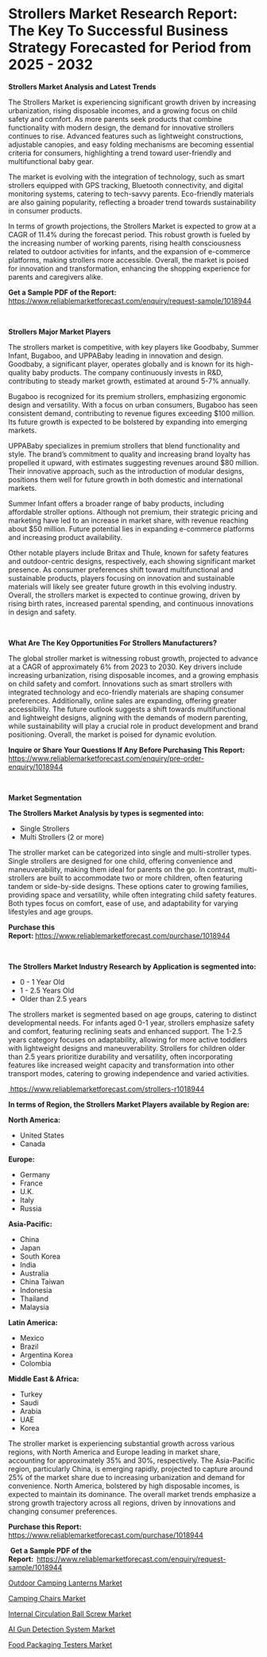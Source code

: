 <p><h1>Strollers Market Research Report: The Key To Successful Business Strategy Forecasted for Period from 2025 - 2032</h1></p><p><strong>Strollers Market Analysis and Latest Trends</strong></p>
<p><p>The Strollers Market is experiencing significant growth driven by increasing urbanization, rising disposable incomes, and a growing focus on child safety and comfort. As more parents seek products that combine functionality with modern design, the demand for innovative strollers continues to rise. Advanced features such as lightweight constructions, adjustable canopies, and easy folding mechanisms are becoming essential criteria for consumers, highlighting a trend toward user-friendly and multifunctional baby gear.</p><p>The market is evolving with the integration of technology, such as smart strollers equipped with GPS tracking, Bluetooth connectivity, and digital monitoring systems, catering to tech-savvy parents. Eco-friendly materials are also gaining popularity, reflecting a broader trend towards sustainability in consumer products.</p><p>In terms of growth projections, the Strollers Market is expected to grow at a CAGR of 11.4% during the forecast period. This robust growth is fueled by the increasing number of working parents, rising health consciousness related to outdoor activities for infants, and the expansion of e-commerce platforms, making strollers more accessible. Overall, the market is poised for innovation and transformation, enhancing the shopping experience for parents and caregivers alike.</p></p>
<p><strong>Get a Sample PDF of the Report:&nbsp;</strong> <a href="https://www.reliablemarketforecast.com/enquiry/request-sample/1018944?utm_campaign=2447&utm_medium=2&utm_source=Github&utm_content=ia&utm_term=04042025&utm_id=strollers">https://www.reliablemarketforecast.com/enquiry/request-sample/1018944</a></p>
<p>&nbsp;</p>
<p><strong>Strollers Major Market Players</strong></p>
<p><p>The strollers market is competitive, with key players like Goodbaby, Summer Infant, Bugaboo, and UPPABaby leading in innovation and design. Goodbaby, a significant player, operates globally and is known for its high-quality baby products. The company continuously invests in R&D, contributing to steady market growth, estimated at around 5-7% annually.</p><p>Bugaboo is recognized for its premium strollers, emphasizing ergonomic design and versatility. With a focus on urban consumers, Bugaboo has seen consistent demand, contributing to revenue figures exceeding $100 million. Its future growth is expected to be bolstered by expanding into emerging markets.</p><p>UPPABaby specializes in premium strollers that blend functionality and style. The brand’s commitment to quality and increasing brand loyalty has propelled it upward, with estimates suggesting revenues around $80 million. Their innovative approach, such as the introduction of modular designs, positions them well for future growth in both domestic and international markets.</p><p>Summer Infant offers a broader range of baby products, including affordable stroller options. Although not premium, their strategic pricing and marketing have led to an increase in market share, with revenue reaching about $50 million. Future potential lies in expanding e-commerce platforms and increasing product availability.</p><p>Other notable players include Britax and Thule, known for safety features and outdoor-centric designs, respectively, each showing significant market presence. As consumer preferences shift toward multifunctional and sustainable products, players focusing on innovation and sustainable materials will likely see greater future growth in this evolving industry. Overall, the strollers market is expected to continue growing, driven by rising birth rates, increased parental spending, and continuous innovations in design and safety.</p></p>
<p>&nbsp;</p>
<p><strong>What Are The Key Opportunities For Strollers Manufacturers?</strong></p>
<p><p>The global stroller market is witnessing robust growth, projected to advance at a CAGR of approximately 6% from 2023 to 2030. Key drivers include increasing urbanization, rising disposable incomes, and a growing emphasis on child safety and comfort. Innovations such as smart strollers with integrated technology and eco-friendly materials are shaping consumer preferences. Additionally, online sales are expanding, offering greater accessibility. The future outlook suggests a shift towards multifunctional and lightweight designs, aligning with the demands of modern parenting, while sustainability will play a crucial role in product development and brand positioning. Overall, the market is poised for dynamic evolution.</p></p>
<p><strong>Inquire or Share Your Questions If Any Before Purchasing This Report:</strong> <a href="https://www.reliablemarketforecast.com/enquiry/pre-order-enquiry/1018944?utm_campaign=2447&utm_medium=2&utm_source=Github&utm_content=ia&utm_term=04042025&utm_id=strollers">https://www.reliablemarketforecast.com/enquiry/pre-order-enquiry/1018944</a></p>
<p>&nbsp;</p>
<p><strong>Market Segmentation</strong></p>
<p><strong>The Strollers Market Analysis by types is segmented into:</strong></p>
<p><ul><li>Single Strollers</li><li>Multi Strollers (2 or more)</li></ul></p>
<p><p>The stroller market can be categorized into single and multi-stroller types. Single strollers are designed for one child, offering convenience and maneuverability, making them ideal for parents on the go. In contrast, multi-strollers are built to accommodate two or more children, often featuring tandem or side-by-side designs. These options cater to growing families, providing space and versatility, while often integrating child safety features. Both types focus on comfort, ease of use, and adaptability for varying lifestyles and age groups.</p></p>
<p><strong>Purchase this Report:&nbsp;</strong><a href="https://www.reliablemarketforecast.com/purchase/1018944?utm_campaign=2447&utm_medium=2&utm_source=Github&utm_content=ia&utm_term=04042025&utm_id=strollers">https://www.reliablemarketforecast.com/purchase/1018944</a></p>
<p>&nbsp;</p>
<p><strong>The Strollers Market Industry Research by Application is segmented into:</strong></p>
<p><ul><li>0 - 1 Year Old</li><li>1 - 2.5 Years Old</li><li>Older than 2.5 years</li></ul></p>
<p><p>The strollers market is segmented based on age groups, catering to distinct developmental needs. For infants aged 0-1 year, strollers emphasize safety and comfort, featuring reclining seats and enhanced support. The 1-2.5 years category focuses on adaptability, allowing for more active toddlers with lightweight designs and maneuverability. Strollers for children older than 2.5 years prioritize durability and versatility, often incorporating features like increased weight capacity and transformation into other transport modes, catering to growing independence and varied activities.</p></p>
<p><a href="https://www.reliablemarketforecast.com/strollers-r1018944?utm_campaign=2447&utm_medium=2&utm_source=Github&utm_content=ia&utm_term=04042025&utm_id=strollers">&nbsp;https://www.reliablemarketforecast.com/strollers-r1018944</a></p>
<p><strong>In terms of Region, the Strollers Market Players available by Region are:</strong></p>
<p>
    <p> <strong> North America: </strong>
        <ul>
            <li>United States</li>
            <li>Canada</li>
        </ul>
        </p> 
    <p> <strong> Europe: </strong>
        <ul>
            <li>Germany</li>
            <li>France</li>
            <li>U.K.</li>
            <li>Italy</li>
            <li>Russia</li>
        </ul>
        </p> 
    <p> <strong> Asia-Pacific: </strong>
        <ul>
            <li>China</li>
            <li>Japan</li>
            <li>South Korea</li>
            <li>India</li>
            <li>Australia</li>
            <li>China Taiwan</li>
            <li>Indonesia</li>
            <li>Thailand</li>
            <li>Malaysia</li>
        </ul>
        </p> 
    <p> <strong> Latin America: </strong>
        <ul>
            <li>Mexico</li>
            <li>Brazil</li>
            <li>Argentina Korea</li>
            <li>Colombia</li>
        </ul>
        </p> 
    <p> <strong> Middle East & Africa: </strong>
        <ul>
            <li>Turkey</li>
            <li>Saudi</li>
            <li>Arabia</li>
            <li>UAE</li>
            <li>Korea</li>
        </ul>
    </p>
    </p>
<p><p>The stroller market is experiencing substantial growth across various regions, with North America and Europe leading in market share, accounting for approximately 35% and 30%, respectively. The Asia-Pacific region, particularly China, is emerging rapidly, projected to capture around 25% of the market share due to increasing urbanization and demand for convenience. North America, bolstered by high disposable incomes, is expected to maintain its dominance. The overall market trends emphasize a strong growth trajectory across all regions, driven by innovations and changing consumer preferences.</p></p>
<p><strong>Purchase this Report: </strong><a href="https://www.reliablemarketforecast.com/purchase/1018944?utm_campaign=2447&utm_medium=2&utm_source=Github&utm_content=ia&utm_term=04042025&utm_id=strollers">https://www.reliablemarketforecast.com/purchase/1018944</a></p>
<p>&nbsp;<strong>Get a Sample PDF of the Report:&nbsp;&nbsp;</strong><a href="https://www.reliablemarketforecast.com/enquiry/request-sample/1018944?utm_campaign=2447&utm_medium=2&utm_source=Github&utm_content=ia&utm_term=04042025&utm_id=strollers">https://www.reliablemarketforecast.com/enquiry/request-sample/1018944</a></p>
<p><strong></strong></p>
<p><p><a href="https://github.com/ernierintzfu/Market-Research-Report-List-1/blob/main/outdoor-camping-lanterns-market.md?utm_campaign=2447&utm_medium=2&utm_source=Github&utm_content=ia&utm_term=04042025&utm_id=strollers">Outdoor Camping Lanterns Market</a></p><p><a href="https://github.com/kielbledeni0/Market-Research-Report-List-1/blob/main/camping-chairs-market.md?utm_campaign=2447&utm_medium=2&utm_source=Github&utm_content=ia&utm_term=04042025&utm_id=strollers">Camping Chairs Market</a></p><p><a href="https://www.linkedin.com/pulse/internal-circulation-ball-screw-market-dynamics-projections-sdzre?utm_campaign=2447&utm_medium=2&utm_source=Github&utm_content=ia&utm_term=04042025&utm_id=strollers">Internal Circulation Ball Screw Market</a></p><p><a href="https://www.linkedin.com/pulse/ai-gun-detection-system-market-demand-revenue-insights-gdlye?utm_campaign=2447&utm_medium=2&utm_source=Github&utm_content=ia&utm_term=04042025&utm_id=strollers">AI Gun Detection System Market</a></p><p><a href="https://www.linkedin.com/pulse/comprehensive-overview-food-packaging-testers-market-insights-1vlhe?utm_campaign=2447&utm_medium=2&utm_source=Github&utm_content=ia&utm_term=04042025&utm_id=strollers">Food Packaging Testers Market</a></p></p>